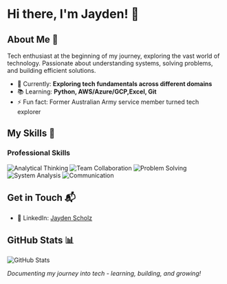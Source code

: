 # Hi there, I'm Jayden! 👋

## About Me 🚀
Tech enthusiast at the beginning of my journey, exploring the vast world of technology. Passionate about understanding systems, solving problems, and building efficient solutions.

- 🌱 Currently: **Exploring tech fundamentals across different domains**
- 📚 Learning: **Python, AWS/Azure/GCP,Excel, Git**
- ⚡ Fun fact: Former Australian Army service member turned tech explorer

## My Skills 🧠
### Professional Skills
![Analytical Thinking](https://img.shields.io/badge/-Analytical%20Thinking-007ACC?style=flat-square)
![Team Collaboration](https://img.shields.io/badge/-Team%20Collaboration-green?style=flat-square)
![Problem Solving](https://img.shields.io/badge/-Problem%20Solving-purple?style=flat-square)
![System Analysis](https://img.shields.io/badge/-System%20Analysis-orange?style=flat-square)
![Communication](https://img.shields.io/badge/-Communication-blue?style=flat-square)

## Get in Touch 📬
- 💼 LinkedIn: [Jayden Scholz](https://www.linkedin.com/in/scholz-jayden/)

## GitHub Stats 📊
![GitHub Stats](https://github-readme-stats.vercel.app/api?username=sedjem&show_icons=true&theme=dark)

*Documenting my journey into tech - learning, building, and growing!*
